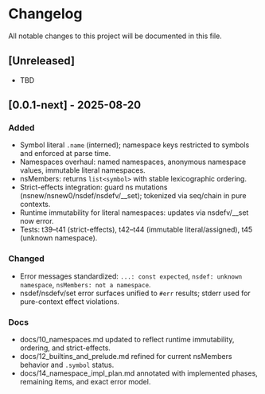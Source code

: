 # Changelog

All notable changes to this project will be documented in this file.

## [Unreleased]
- TBD

## [0.0.1-next] - 2025-08-20
### Added
- Symbol literal `.name` (interned); namespace keys restricted to symbols and enforced at parse time.
- Namespaces overhaul: named namespaces, anonymous namespace values, immutable literal namespaces.
- nsMembers: returns `list<symbol>` with stable lexicographic ordering.
- Strict-effects integration: guard ns mutations (nsnew/nsnew0/nsdef/nsdefv/__set); tokenized via seq/chain in pure contexts.
- Runtime immutability for literal namespaces: updates via nsdefv/__set now error.
- Tests: t39–t41 (strict-effects), t42–t44 (immutable literal/assigned), t45 (unknown namespace).

### Changed
- Error messages standardized: `...: const expected`, `nsdef: unknown namespace`, `nsMembers: not a namespace`.
- nsdef/nsdefv/set error surfaces unified to `#err` results; stderr used for pure-context effect violations.

### Docs
- docs/10_namespaces.md updated to reflect runtime immutability, ordering, and strict-effects.
- docs/12_builtins_and_prelude.md refined for current nsMembers behavior and `.symbol` status.
- docs/14_namespace_impl_plan.md annotated with implemented phases, remaining items, and exact error model.

